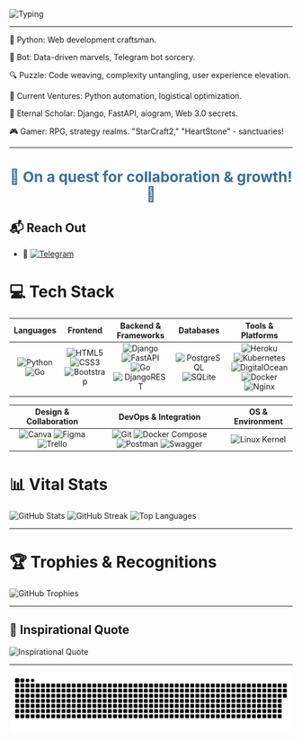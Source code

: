 



![Typing](https://readme-typing-svg.herokuapp.com?color=%2336BCF7&lines=🚀+Welcome+Aboard!+👋;👨‍💻+Backend+Developer;💥+Fueled+by+a+passion+for+Technology+&+Innovation+💥)


---

🐍 Python: Web development craftsman.

🤖 Bot: Data-driven marvels, Telegram bot sorcery.

🔍 Puzzle: Code weaving, complexity untangling, user experience elevation.

🎯 Current Ventures: Python automation, logistical optimization.

🌱 Eternal Scholar: Django, FastAPI, aiogram, Web 3.0 secrets.

🎮 Gamer: RPG, strategy realms. "StarCraft2," "HeartStone" - sanctuaries!

---

<h1 align="center" style="font-size: 26px; color: #3670A0;">🌠 On a quest for collaboration & growth! 🌠</h1>

## 📬 **Reach Out**

- 🚀 [![Telegram](https://img.shields.io/badge/Telegram-%40DK_Oscar-2CA5E0?style=for-the-badge&logo=telegram&logoColor=white)](https://t.me/DK_Oscar)



# 💻 **Tech Stack**

| **Languages** | **Frontend** | **Backend & Frameworks** | **Databases** | **Tools & Platforms** |
|:-------------:|:------------:|:------------------------:|:-------------:|:---------------------:|
| ![Python](https://img.shields.io/badge/Python-3.8%2B-blue?style=for-the-badge&logo=python) ![Go](https://img.shields.io/badge/Go-00ADD8?style=for-the-badge&logo=go) | ![HTML5](https://img.shields.io/badge/HTML5-%23E34F26?style=for-the-badge&logo=html5) ![CSS3](https://img.shields.io/badge/CSS3-%231572B6?style=for-the-badge&logo=css3) ![Bootstrap](https://img.shields.io/badge/Bootstrap-%23563D7C?style=for-the-badge&logo=bootstrap) | ![Django](https://img.shields.io/badge/Django-%23092E20?style=for-the-badge&logo=django) ![FastAPI](https://img.shields.io/badge/FastAPI-%230170FE?style=for-the-badge&logo=fastapi) ![Go](https://img.shields.io/badge/Go-00ADD8?style=for-the-badge&logo=go) ![DjangoREST](https://img.shields.io/badge/Django_REST-%23092E20?style=for-the-badge&logo=django&color=ff1709&labelColor=gray) | ![PostgreSQL](https://img.shields.io/badge/PostgreSQL-13%2B-blue?style=for-the-badge&logo=postgresql) ![SQLite](https://img.shields.io/badge/SQLite-3.36%2B-blue?style=for-the-badge&logo=sqlite) | ![Heroku](https://img.shields.io/badge/Heroku-%23430098?style=for-the-badge&logo=heroku) ![Kubernetes](https://img.shields.io/badge/Kubernetes-1.21%2B-blue?style=for-the-badge&logo=kubernetes) ![DigitalOcean](https://img.shields.io/badge/DigitalOcean-2.0%2B-blue?style=for-the-badge&logo=digitalocean) ![Docker](https://img.shields.io/badge/Docker-20%2B-blue?style=for-the-badge&logo=docker) ![Nginx](https://img.shields.io/badge/Nginx-%23009639?style=for-the-badge&logo=nginx) |
| | | | | |

| **Design & Collaboration** | **DevOps & Integration** | **OS & Environment** |
|:-------------------------:|:------------------------:|:--------------------:|
| ![Canva](https://img.shields.io/badge/Canva-%2300C4CC?style=for-the-badge&logo=Canva) ![Figma](https://img.shields.io/badge/Figma-%23F24E1E?style=for-the-badge&logo=figma) ![Trello](https://img.shields.io/badge/Trello-%23026AA7?style=for-the-badge&logo=Trello) | ![Git](https://img.shields.io/badge/Git-2.30%2B-blue?style=for-the-badge&logo=git) ![Docker Compose](https://img.shields.io/badge/Docker_Compose-1.28%2B-blue?style=for-the-badge&logo=docker) ![Postman](https://img.shields.io/badge/Postman-FF6C37?style=for-the-badge&logo=postman) ![Swagger](https://img.shields.io/badge/Swagger-85EA2D?style=for-the-badge&logo=swagger) | ![Linux Kernel](https://img.shields.io/badge/Linux_Kernel-5.10%2B-blue?style=for-the-badge&logo=linux) |









# 📊 **Vital Stats**

![GitHub Stats](https://github-readme-stats.vercel.app/api?username=Oscardkyou&theme=tokyonight&hide_border=true&include_all_commits=false&count_private=false)
![GitHub Streak](https://github-readme-streak-stats.herokuapp.com/?user=Oscardkyou&theme=tokyonight&hide_border=true)
![Top Languages](https://github-readme-stats.vercel.app/api/top-langs/?username=Oscardkyou&theme=tokyonight&hide_border=true&include_all_commits=false&count_private=false&layout=compact)

---

# 🏆 **Trophies & Recognitions**

![GitHub Trophies](https://github-profile-trophy.vercel.app/?username=Oscardkyou&theme=radical&no-frame=true&no-bg=true&margin-w=4)

---

## 📜 **Inspirational Quote**

![Inspirational Quote](https://quotes-github-readme.vercel.app/api?type=horizontal&theme=radical)


</div>

---

<!-- Generated by GPRM ( https://gprm.itsvg.in ) -->
<img alt="github-snake" src="github-user-contribution.svg" />


